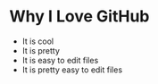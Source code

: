 # Why I Love GitHub

* It is cool
* It is pretty
* It is easy to edit files
* It is pretty easy to edit files

